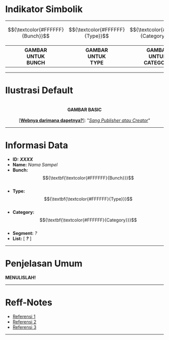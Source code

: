 # Indikator Simbolik
<div align="center">
<table style="margin-left: auto; margin-right: auto;"><tr>
  <td><p align="center">
    $${\textcolor{#FFFFFF}{Bunch}}$$
  </p></td><td><p align="center">
    $${\textcolor{#FFFFFF}{Type}}$$
  </p></td><td><p align="center">
    $${\textcolor{#FFFFFF}{Category}}$$
  </p></td>
    </tr>
  <tr><th>
    <!-- Gambar ada pada: --><!--
    https://github.com/Minecube1510/s4mpl3_m3m0ry/blob/main/B1-Main_Images_Storage/B1.001-BTC_Symbols/
    --><!-- Lalu ambillah salah satu dari 6 PNG, berdasarkan urutannya. -->
    <b> GAMBAR <br>
    UNTUK <br>
    BUNCH </b>
  </th><th>
    <!-- Gambar ada pada: --><!--
    https://github.com/Minecube1510/s4mpl3_m3m0ry/blob/main/B1-Main_Images_Storage/B1.001-BTC_Symbols/
    --><!-- Lalu ambillah salah satu dari 6 PNG, berdasarkan urutannya. -->
    <b> GAMBAR <br>
    UNTUK <br>
    TYPE </b>
  </th><th>
    <!-- Gambar ada pada: --><!--
    https://github.com/Minecube1510/s4mpl3_m3m0ry/blob/main/B1-Main_Images_Storage/B1.001-BTC_Symbols/
    --><!-- Lalu ambillah salah satu dari 6 PNG, berdasarkan urutannya. -->
    <b> GAMBAR <br>
    UNTUK <br>
    CATEGORY </b>
  </th></tr>
</table>
</div>

---
# Ilustrasi Default
<p align="center">
  <!-- Gambar ada pada: --><!--
  https://github.com/Minecube1510/s4mpl3_m3m0ry/blob/main/B1-Main_Images_Storage/B1.002-Sampel_Illust/B1.002'A-Basic_5616/
  --><!-- Cari File yang ngepas di turnamen-nya, lalu ambil gambarnya. -->
  <br><b> GAMBAR BASIC </b><br>
  <br>
  <!-- ATURAN WAJIB! -->
  <!-- KALO GAK ADA GAMBAR SECARA OFFICIAL-NYA, MAKA GAMBAR SERUPA TAPI GAK ORIGINAL: -->
  <!-- WAJIB UNTUK MENAMBAHKAN DARIMANA WEB-NYA! -->
  <!-- BESERTA SIAPA PEMBUAT-NYA! -->
  <!-- [Web]: "Publisher/Creator" -->
[<a href=""><b>Webnya darimana dapetnya?</b></a>]:
"<a href=""><i>Sang Publisher atau Creator</i></a>"
</p>

---
<!-- Ini adalah section informasi data sampel -->
# Informasi Data
- **ID:** ***XXXX*** <br>
- **Name:** *Nama Sampel* <br>
- **Bunch:** $${\textbf{\textcolor{#FFFFFF}{Bunch}}}$$ <br>
- **Type:** $${\textbf{\textcolor{#FFFFFF}{Type}}}$$ <br>
- **Category:** $${\textbf{\textcolor{#FFFFFF}{Category}}}$$ <br>
- **Segment:** *?* <br>
- **List:** [ ***?*** ]
---
# Penjelasan Umum
<!-- Ini adalah penjelasan explanatif tentang Sampel -->
**MENULISLAH!**

---
<!-- Taro semua referensi-nya darimana aja, di sini -->
# Reff-Notes
- [Referensi 1]()
- [Referensi 2]()
- [Referensi 3]()

---
